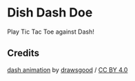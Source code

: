 # Dish Dash Doe

Play Tic Tac Toe against Dash!

## Credits

[dash animation](https://rive.app/community/2063-4080-flutter-puzzle-hack-project/) by [drawsgood](https://rive.app/drawsgood/) / [CC BY 4.0](https://creativecommons.org/licenses/by/4.0/)
